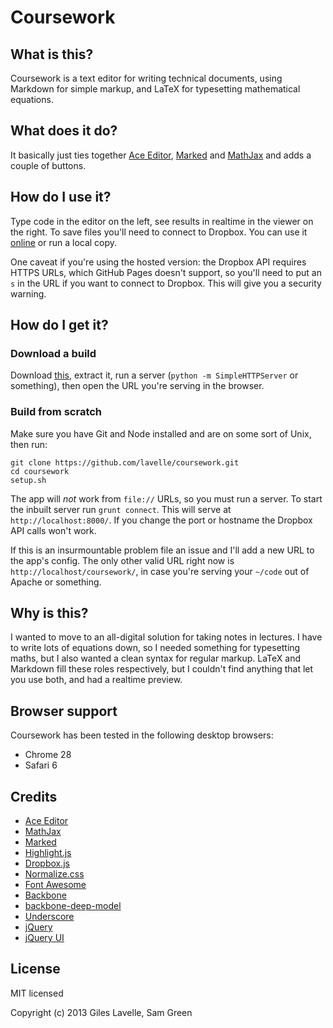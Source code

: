 # Coursework

## What is this?

Coursework is a text editor for writing technical documents, using Markdown for simple markup, and LaTeX for typesetting mathematical equations.

## What does it do?

It basically just ties together [Ace Editor][], [Marked][] and [MathJax][] and adds a couple of buttons.

## How do I use it?

Type code in the editor on the left, see results in realtime in the viewer on the right. To save files you'll need to connect to Dropbox. You can use it [online][] or run a local copy.

One caveat if you're using the hosted version: the Dropbox API requires HTTPS URLs, which GitHub Pages doesn't support, so you'll need to put an `s` in the URL if you want to connect to Dropbox. This will give you a security warning.

## How do I get it?

### Download a build

Download [this][], extract it, run a server (`python -m SimpleHTTPServer` or something), then open the URL you're serving in the browser.

### Build from scratch

Make sure you have Git and Node installed and are on some sort of Unix, then run:

    git clone https://github.com/lavelle/coursework.git
    cd coursework
    setup.sh

The app will *not* work from `file://` URLs, so you must run a server. To start the inbuilt server run `grunt connect`. This will serve at `http://localhost:8000/`. If you change the port or hostname the Dropbox API calls won't work.

If this is an insurmountable problem file an issue and I'll add a new URL to the app's config. The only other valid URL right now is `http://localhost/coursework/`, in case you're serving your `~/code` out of Apache or something.

## Why is this?

I wanted to move to an all-digital solution for taking notes in lectures. I have to write lots of equations down, so I needed something for typesetting maths, but I also wanted a clean syntax for regular markup. LaTeX and Markdown fill these roles respectively, but I couldn't find anything that let you use both, and had a realtime preview.

## Browser support

Coursework has been tested in the following desktop browsers:

- Chrome 28
- Safari 6

## Credits
- [Ace Editor][]
- [MathJax][]
- [Marked][]
- [Highlight.js][]
- [Dropbox.js][]
- [Normalize.css][]
- [Font Awesome][]
- [Backbone][]
- [backbone-deep-model][bdm]
- [Underscore][]
- [jQuery][]
- [jQuery UI][]

[online]: http://lavelle.github.io/coursework
[this]: https://github.com/lavelle/coursework/archive/gh-pages.zip

[ace editor]:    http://ace.ajax.org/
[marked]:        https://github.com/chjj/marked
[mathjax]:       http://www.mathjax.org/
[highlight.js]:  https://github.com/isagalaev/highlight.js
[dropbox.js]:    https://github.com/dropbox/dropbox-js
[normalize.css]: http://necolas.github.io/normalize.css/
[font awesome]:  http://fortawesome.github.io/Font-Awesome/
[Backbone]:      http://backbonejs.org/
[bdm]:           https://github.com/powmedia/backbone-deep-model
[Underscore]:    http://underscorejs.org/
[jquery]:        http://jquery.com/
[jquery ui]:     http://jqueryui.com/


## License

MIT licensed

Copyright (c) 2013 Giles Lavelle, Sam Green
